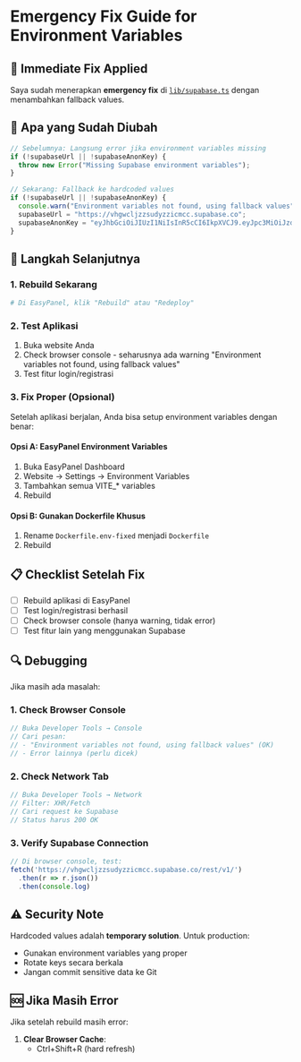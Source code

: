 
# Emergency Fix Guide for Environment Variables

## 🚨 Immediate Fix Applied

Saya sudah menerapkan **emergency fix** di [`lib/supabase.ts`](lib/supabase.ts) dengan menambahkan fallback values.

## 🔧 Apa yang Sudah Diubah

```typescript
// Sebelumnya: Langsung error jika environment variables missing
if (!supabaseUrl || !supabaseAnonKey) {
  throw new Error("Missing Supabase environment variables");
}

// Sekarang: Fallback ke hardcoded values
if (!supabaseUrl || !supabaseAnonKey) {
  console.warn("Environment variables not found, using fallback values");
  supabaseUrl = "https://vhgwcljzzsudyzzicmcc.supabase.co";
  supabaseAnonKey = "eyJhbGciOiJIUzI1NiIsInR5cCI6IkpXVCJ9.eyJpc3MiOiJzdXBhYmFzZSIsInJlZiI6InZoZ3djbGp6enN1ZHl6emljbWNjIiwicm9sZSI6ImFub24iLCJpYXQiOjE3NTkzNzg4NjgsImV4cCI6MjA3NDk1NDg2OH0.TVhAlv1Gvb_IwcCzK0KugnNlHenZzEJgAuEkn59cCR0";
}
```

## 🚀 Langkah Selanjutnya

### 1. Rebuild Sekarang
```bash
# Di EasyPanel, klik "Rebuild" atau "Redeploy"
```

### 2. Test Aplikasi
1. Buka website Anda
2. Check browser console - seharusnya ada warning "Environment variables not found, using fallback values"
3. Test fitur login/registrasi

### 3. Fix Proper (Opsional)
Setelah aplikasi berjalan, Anda bisa setup environment variables dengan benar:

#### Opsi A: EasyPanel Environment Variables
1. Buka EasyPanel Dashboard
2. Website → Settings → Environment Variables
3. Tambahkan semua VITE_* variables
4. Rebuild

#### Opsi B: Gunakan Dockerfile Khusus
1. Rename `Dockerfile.env-fixed` menjadi `Dockerfile`
2. Rebuild

## 📋 Checklist Setelah Fix

- [ ] Rebuild aplikasi di EasyPanel
- [ ] Test login/registrasi berhasil
- [ ] Check browser console (hanya warning, tidak error)
- [ ] Test fitur lain yang menggunakan Supabase

## 🔍 Debugging

Jika masih ada masalah:

### 1. Check Browser Console
```javascript
// Buka Developer Tools → Console
// Cari pesan:
// - "Environment variables not found, using fallback values" (OK)
// - Error lainnya (perlu dicek)
```

### 2. Check Network Tab
```javascript
// Buka Developer Tools → Network
// Filter: XHR/Fetch
// Cari request ke Supabase
// Status harus 200 OK
```

### 3. Verify Supabase Connection
```javascript
// Di browser console, test:
fetch('https://vhgwcljzzsudyzzicmcc.supabase.co/rest/v1/')
  .then(r => r.json())
  .then(console.log)
```

## ⚠️ Security Note

Hardcoded values adalah **temporary solution**. Untuk production:
- Gunakan environment variables yang proper
- Rotate keys secara berkala
- Jangan commit sensitive data ke Git

## 🆘 Jika Masih Error

Jika setelah rebuild masih error:

1. **Clear Browser Cache**:
   - Ctrl+Shift+R (hard refresh)
